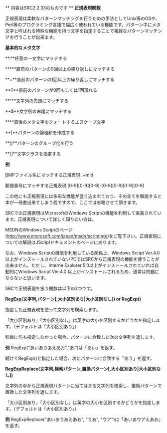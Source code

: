 ** 内容はSRC2.2.33のものです **
**正規表現関数**

正規表現は柔軟なパターンマッチングを行うための手法としてUnix等のOSや、Perl等のプログラミング言語で幅広く使われている機能です。パターン中にメタ文字と呼ばれる特殊な機能を持つ文字を指定することで複雑なパターンマッチングを行うことが出来ます。

**基本的なメタ文字**

**.**任意の一文字にマッチする

**\***直前のパターンの0回以上の繰り返しにマッチする

**+**直前のパターンの1回以上の繰り返しにマッチする

**?**直前のパターンが0回もしくは1回現れる

**^**文字列の先頭にマッチする

**$**文字列の末尾にマッチする

**\**直後のメタ文字をクォートするエスケープ文字

**|**パターンの論理和を作成する

**()**パターンのグループ化を行う

**[]**文字クラスを指定する

**例**

BMPファイル名にマッチする正規表現 .+mid

郵便番号にマッチする正規表現 [0-9][0-9][0-9]-[0-9][0-9][0-9][0-9]

この他にも正規表現には多彩な機能が盛り込まれており、その全てを解説すると本が一冊書出来てしまう程ですので、ここでは省略させて頂きます。

SRCでの正規表現はMicrosoftのWindows Scriptの機能を利用して実装されています。正規表現について詳しく知りたい方は。

MSDNのWindows Scriptのページ(http://www.microsoft.com/japan/msdn/scripting/)をご覧下さい。正規表現についての解説はJScriptドキュメントのページにあります。

なお、Windows Scriptの機能を利用している関係上、Windows Script Ver.4.0 以上がインストールされていないPCではSRCから正規表現の機能を使うことが出来ません。ただし、Interne Explorer 5.0以上がインストールされていれば自動的にWindows Script Ver.4.0 以上がインストールされるため、通常は問題にならないと思います。

SRCで正規表現を扱う関数は以下の2つです。

**RegExp(文字列,パターン[,大小区別あり|大小区別なし]) or RegExp()**

指定した正規表現を使って文字列を検索します。

「大小区別あり」「大小区別なし」は英字の大小を区別するかどうかを指定します。（デフォルトは「大小区別あり」）

引数に何も指定しなかった場合、パターンに合致した次の文字列を返します。

**例** RegExp("あいあうあえあお","あ.")は「あい」を返す。

続けてRegExp()と指定した場合、次にパターンに合致する「あう」を返す。

**RegExpReplace(文字列,検索パターン,置換パターン[,大小区別あり|大小区別なし])**

文字列の中から正規表現パターンに当てはまる文字列を検索し、置換パターンで置換した文字列を返します。

「大小区別あり」「大小区別なし」は英字の大小を区別するかどうかを指定します。（デフォルトは「大小区別あり」）

**例** RegExpReplace("あいあうあえあお", "うあ", "ウア")は「あいあウアえあお」を返す。
